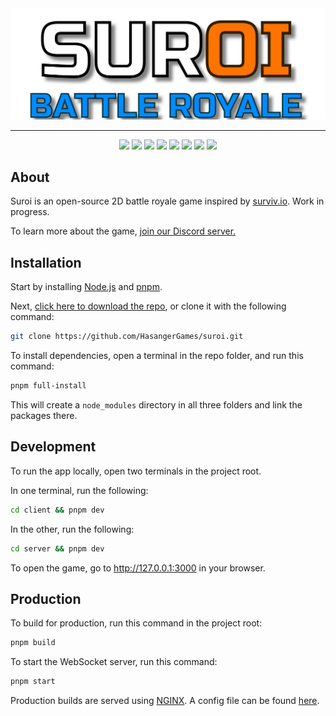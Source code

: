 <div align="center">
  <img src="./client/src/assets/img/logos/suroi_readme.svg">
  <hr />
</div>


<div align="center">
  <img src="https://img.shields.io/badge/node.js%20-%23339933.svg?style=for-the-badge&logo=nodedotjs&logoColor=white" />
  <img src="https://img.shields.io/badge/typescript-%233178C6?style=for-the-badge&logo=typescript&logoColor=white" />
  <img src="https://img.shields.io/badge/phaser%20-%232094f3.svg?style=for-the-badge" />
  <img src="https://img.shields.io/badge/uwebsockets.js%20-%23000000.svg?style=for-the-badge" />
  <img src="https://img.shields.io/badge/html-%23E34F26?style=for-the-badge&logo=html5&logoColor=white" />
  <img src="https://img.shields.io/badge/css-%231572B6?style=for-the-badge&logo=css3" />
  <img src="https://img.shields.io/badge/sass-%23CC6699?style=for-the-badge&logo=sass&logoColor=white" />
  <img src="https://img.shields.io/badge/webpack-%231C78C0.svg?style=for-the-badge&logo=webpack" />
</div>

## About
Suroi is an open-source 2D battle royale game inspired by [surviv.io](https://survivio.fandom.com/wiki/Surviv.io_Wiki). Work in progress.

To learn more about the game, [join our Discord server.](https://discord.suroi.io)

## Installation
Start by installing [Node.js](https://nodejs.org) and [pnpm](https://pnpm.io).

Next, [click here to download the repo](https://github.com/HasangerGames/suroi/archive/refs/heads/master.zip), or clone it with the following command:
```sh
git clone https://github.com/HasangerGames/suroi.git
```

To install dependencies, open a terminal in the repo folder, and run this command:
```sh
pnpm full-install
```

This will create a `node_modules` directory in all three folders and link the packages there.

## Development
To run the app locally, open two terminals in the project root.

In one terminal, run the following:
```sh
cd client && pnpm dev
```

In the other, run the following:
```sh
cd server && pnpm dev
```
To open the game, go to http://127.0.0.1:3000 in your browser.

## Production
To build for production, run this command in the project root:
```sh
pnpm build
```

To start the WebSocket server, run this command:
```sh
pnpm start
```

Production builds are served using [NGINX](https://nginx.org). A config file can be found [here](nginx.conf).
